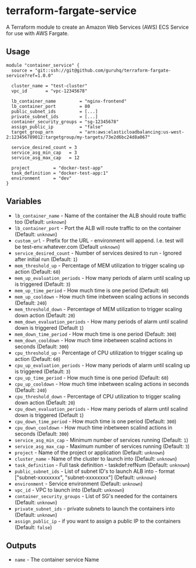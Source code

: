 # terraform-fargate-service

A Terraform module to create an Amazon Web Services (AWS) ECS Service for use with AWS Fargate.

## Usage

```hcl
module "container_service" {
  source = "git::ssh://git@github.com/guruhq/terraform-fargate-service?ref=1.0.0"

  cluster_name = "test-cluster"
  vpc_id       = "vpc-12345678"

  lb_container_name         = "nginx-frontend"
  lb_container_port         = 80
  public_subnet_ids         = [...]
  private_subnet_ids        = [...]
  container_security_groups = "sg-12345678"
  assign_public_ip          = "false"
  target_group_arn          = "arn:aws:elasticloadbalancing:us-west-2:123456789012:targetgroup/my-targets/73e2d6bc24d8a067"
  
  service_desired_count = 3
  service_asg_min_cap   = 3
  service_asg_max_cap   = 12  

  project         = "docker-test-app"
  task_definition = "docker-test-app:1"
  environment     = "dev"
}
```

## Variables

- `lb_container_name` - Name of the container the ALB should route traffic too (Default: `unknown`)
- `lb_container_port` - Port the ALB will route traffic to on the container (Default: `unknown`)
- `custom_url` - Prefix for the URL - environment will append. I.e. test will be test-env.whatever.com (Default `unknown`)
- `service_desired_count` - Number of services desired to run - Ignored after initial run (Default: `1`)
- `mem_threshold_up` - Percentage of MEM utilization to trigger scaling up action (Default: `60`)
- `mem_up_evaluation_periods` - How many periods of alarm until scaling up is triggered (Default: `3`)
- `mem_up_time_period` - How much time is one period (Default: `60`)
- `mem_up_cooldown` - How much time inbetween scaling actions in seconds (Default: `240`)
- `mem_threshold_down` - Percentage of MEM utilization to trigger scaling down action (Default: `20`)
- `mem_down_evaluation_periods` - How many periods of alarm until scalind down is triggered (Default `1`)
- `mem_down_time_period` - How much time is one period (Default: `300`)
- `mem_down_cooldown` - How much time inbetween scalind actions in seconds (Default: `300`)
- `cpu_threshold_up` - Percentage of CPU utilization to trigger scaling up action (Default: `60`)
- `cpu_up_evaluation_periods` - How many periods of alarm until scaling up is triggered (Default: `3`)
- `cpu_up_time_period` - How much time is one period (Default: `60`)
- `cpu_up_cooldown` - How much time inbetween scaling actions in seconds (Default: `240`)
- `cpu_threshold_down` - Percentage of CPU utilization to trigger scaling down action (Default: `20`)
- `cpu_down_evaluation_periods` - How many periods of alarm until scalind down is triggered (Default `1`)
- `cpu_down_time_period` - How much time is one period (Default: `300`)
- `cpu_down_cooldown` - How much time inbetween scalind actions in seconds (Default: `300`)
- `service_asg_min_cap` - Minimum number of services running (Default: `1`)
- `service_asg_max_cap` - Maximum number of services running (Default: `3`)
- `project` - Name of the project or application (Default: `unknown`)
- `cluster_name` - Name of the cluster to launch into (Default: `unknown`)
- `task_definition` - Full task definition - taskdef:refNum (Default: `unknown`)
- `public_subnet_ids` - List of subnet ID's to launch ALB into - format ["subnet-xxxxxxxx", "subnet-xxxxxxxx"] (Default: `unknown`)
- `environment` - Service environment (Default: `unknown`)
- `vpc_id` - VPC to launch into (Default: `unknown`)
- `container_security_groups` - List of SG's needed for the containers (Default: `unknown`)
- `private_subnet_ids` - private subnets to launch the containers into (Default: `unknown`)
- `assign_public_ip` - if you want to assign a public IP to the containers (Default: `false`)

## Outputs

- `name` - The container service Name 
